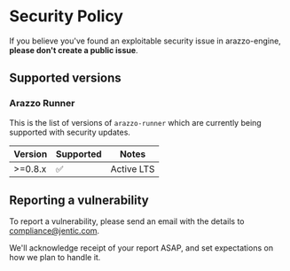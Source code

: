 # Security Policy

If you believe you've found an exploitable security issue in arazzo-engine,
**please don't create a public issue**.

## Supported versions

### Arazzo Runner
This is the list of versions of `arazzo-runner` which are
currently being supported with security updates.

| Version    | Supported          | Notes                           |
|------------|--------------------|---------------------------------|
| &gt;=0.8.x | :white_check_mark: | Active LTS                      |

## Reporting a vulnerability

To report a vulnerability, please send an email with the details to [compliance@jentic.com](mailto:compliance@jentic.com).

We'll acknowledge receipt of your report ASAP, and set expectations on how we plan to handle it.